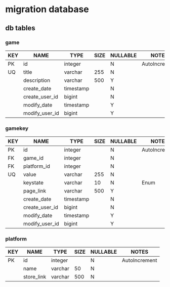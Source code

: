 # migration database

## db tables

### game

| KEY | NAME | TYPE | SIZE | NULLABLE | NOTES |
|---|---|---|---|---|---|
| PK | id | integer | | N | AutoIncrement |
| UQ | title | varchar | 255 | N |  |
| | description | varchar | 500 | Y | |
| | create_date | timestamp | | N | |
| | create_user_id | bigint | | N | |
| | modify_date | timestamp | | Y | |
| | modify_user_id | bigint | | Y | |

### gamekey

| KEY | NAME | TYPE | SIZE | NULLABLE | NOTES |
|---|---|---|---|---|---|
| PK | id | integer | | N | AutoIncrement |
| FK | game_id | integer | | N | |
| FK | platform_id | integer | | N | |
| UQ | value | varchar | 255 | N | |
| | keystate | varchar | 10 | N | Enum |
| | page_link | varchar | 500 | Y | |
| | create_date | timestamp | | N | |
| | create_user_id | bigint | | N | |
| | modify_date | timestamp | | Y | |
| | modify_user_id | bigint | | Y | |

### platform

| KEY | NAME | TYPE | SIZE | NULLABLE | NOTES |
|---|---|---|---|---|---|
| PK | id | integer | | N | AutoIncrement |
| | name | varchar | 50 | N | |
| | store_link | varchar | 500 | N | |